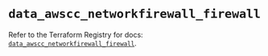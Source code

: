 # `data_awscc_networkfirewall_firewall`

Refer to the Terraform Registry for docs: [`data_awscc_networkfirewall_firewall`](https://registry.terraform.io/providers/hashicorp/awscc/0.70.0/docs/data-sources/networkfirewall_firewall).
